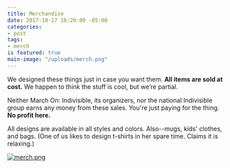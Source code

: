 ```yaml
---
title: Merchandise
date: 2017-10-17 16:20:00 -05:00
categories:
- post
tags:
- merch
is featured: true
main-image: "/uploads/merch.png"
---
```


<p>We designed these things just in case you want them. <strong>All items are sold at cost.</strong> We happen to think the stuff is cool, but we&rsquo;re partial.</p>
<p>Neither March On: Indivisible, its organizers, nor the national Indivisible group earns any money from these sales. You're just paying for the thing. <strong>No profit here.</strong></p>
<p>All designs are available in all styles and colors. Also--mugs, kids' clothes, and bags. (One of us likes to design t-shirts in her spare time. Claims it is relaxing.)</p>

[![merch.png](/uploads/merch.png)](https://www.redbubble.com/people/marchonknoxco/collections/776555-march-on?asc=u)